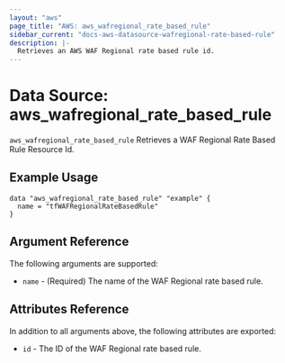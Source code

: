 ```yaml
---
layout: "aws"
page_title: "AWS: aws_wafregional_rate_based_rule"
sidebar_current: "docs-aws-datasource-wafregional-rate-based-rule"
description: |-
  Retrieves an AWS WAF Regional rate based rule id.
---
```


# Data Source: aws_wafregional_rate_based_rule

`aws_wafregional_rate_based_rule` Retrieves a WAF Regional Rate Based Rule Resource Id.

## Example Usage

```hcl
data "aws_wafregional_rate_based_rule" "example" {
  name = "tfWAFRegionalRateBasedRule"
}
```

## Argument Reference

The following arguments are supported:

* `name` - (Required) The name of the WAF Regional rate based rule.

## Attributes Reference
In addition to all arguments above, the following attributes are exported:

* `id` - The ID of the WAF Regional rate based rule.
